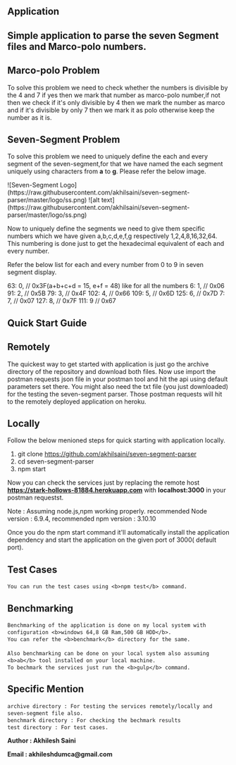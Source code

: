 ## Application

<h2>Simple application to parse the seven Segment files and Marco-polo numbers.</h2>
<h2>Marco-polo Problem</h2>
<p>To solve this problem we need to check whether the numbers is divisible by the 4 and 7 if yes then we mark that number as marco-polo number,if not then we check if it's only divisible by 4 then we mark the number as marco and if it's divisible by only 7 then we mark it as polo otherwise keep the number as it is.</p>
<h2>Seven-Segment Problem</h2>
<p>To solve this problem we need to uniquely define the each and every segment of the seven-segment,for that we have named the each segment uniquely using characters from <b>a</b> to <b>g</b>. Please refer the below image.</p>
![Seven-Segment Logo](https://raw.githubusercontent.com/akhilsaini/seven-segment-parser/master/logo/ss.png)
![alt text](https://raw.githubusercontent.com/akhilsaini/seven-segment-parser/master/logo/ss.png)

<p>Now to uniquely define the segments we need to give them specific numbers which we have given a,b,c,d,e,f,g respectively 1,2,4,8,16,32,64. This numbering is done just to get the hexadecimal equivalent of each and every number.</p>
<p>Refer the below list for each and every number from 0 to 9 in seven segment display.</p>
<p>
	63: 0, // 0x3F(a+b+c+d = 15, e+f = 48) like for all the numbers
	6: 1, // 0x06
	91: 2, // 0x5B
	79: 3, // 0x4F
	102: 4, // 0x66
	109: 5, // 0x6D
	125: 6, // 0x7D
	7: 7, // 0x07
	127: 8, // 0x7F
	111: 9 // 0x67
</p>


## Quick Start Guide

## Remotely

  The quickest way to get started with application is just go the archive directory of the repository and download both files. Now use import the postman requests json file in your postman tool and hit the api using default parameters set there. You might also need the txt file (you just downloaded) for the testing the seven-segment parser. Those postman requests will hit to the remotely deployed application on heroku.


## Locally

  Follow the below menioned steps for quick starting with application locally.

  1. git clone https://github.com/akhilsaini/seven-segment-parser
  2. cd seven-segment-parser
  3. npm start

  Now you can check the services just by replacing the remote host <b>https://stark-hollows-81884.herokuapp.com</b> with <b>localhost:3000</b> in your postman requestst.

  Note : Assuming node.js,npm working properly. recommended Node version : 6.9.4, recommended npm version : 3.10.10

  Once you do the npm start command it'll automatically install the application dependency and start the application on the given port of 3000( default port).

## Test Cases

	You can run the test cases using <b>npm test</b> command.

## Benchmarking

	Benchmarking of the application is done on my local system with configuration <b>windows 64,8 GB Ram,500 GB HDD</b>. 
	You can refer the <b>benchmark</b> directory for the same.

	Also benchmarking can be done on your local system also assuming <b>ab</b> tool installed on your local machine.
	To bechmark the services just run the <b>gulp</b> command.

  

## Specific Mention
	
	archive directory : For testing the services remotely/locally and seven-segment file also.
	benchmark directory : For checking the bechmark results
	test directory : For test cases.



<p><b>Author : Akhilesh Saini</b></p>
<p><b>Email : akhileshdumca@gmail.com</b></p>
  

